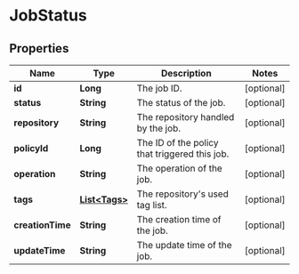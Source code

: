 
# JobStatus

## Properties
Name | Type | Description | Notes
------------ | ------------- | ------------- | -------------
**id** | **Long** | The job ID. |  [optional]
**status** | **String** | The status of the job. |  [optional]
**repository** | **String** | The repository handled by the job. |  [optional]
**policyId** | **Long** | The ID of the policy that triggered this job. |  [optional]
**operation** | **String** | The operation of the job. |  [optional]
**tags** | [**List&lt;Tags&gt;**](Tags.md) | The repository&#39;s used tag list. |  [optional]
**creationTime** | **String** | The creation time of the job. |  [optional]
**updateTime** | **String** | The update time of the job. |  [optional]



